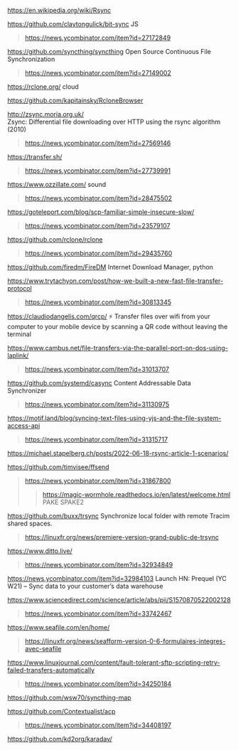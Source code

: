 https://en.wikipedia.org/wiki/Rsync

https://github.com/claytongulick/bit-sync JS
> https://news.ycombinator.com/item?id=27172849

https://github.com/syncthing/syncthing Open Source Continuous File Synchronization
> https://news.ycombinator.com/item?id=27149002

https://rclone.org/ cloud

https://github.com/kapitainsky/RcloneBrowser

http://zsync.moria.org.uk/  	
Zsync: Differential file downloading over HTTP using the rsync algorithm (2010)
> https://news.ycombinator.com/item?id=27569146

https://transfer.sh/
> https://news.ycombinator.com/item?id=27739991

https://www.ozzillate.com/ sound
> https://news.ycombinator.com/item?id=28475502

https://goteleport.com/blog/scp-familiar-simple-insecure-slow/
> https://news.ycombinator.com/item?id=23579107

https://github.com/rclone/rclone
> https://news.ycombinator.com/item?id=29435760

https://github.com/firedm/FireDM Internet Download Manager, python

https://www.trytachyon.com/post/how-we-built-a-new-fast-file-transfer-protocol
> https://news.ycombinator.com/item?id=30813345

https://claudiodangelis.com/qrcp/ :zap: Transfer files over wifi from your computer to your mobile device by scanning a QR code without leaving the terminal

https://www.cambus.net/file-transfers-via-the-parallel-port-on-dos-using-laplink/
> https://news.ycombinator.com/item?id=31013707

https://github.com/systemd/casync Content Addressable Data Synchronizer
> https://news.ycombinator.com/item?id=31130975

https://motif.land/blog/syncing-text-files-using-yjs-and-the-file-system-access-api
> https://news.ycombinator.com/item?id=31315717

https://michael.stapelberg.ch/posts/2022-06-18-rsync-article-1-scenarios/

https://github.com/timvisee/ffsend
> https://news.ycombinator.com/item?id=31867800
> > https://magic-wormhole.readthedocs.io/en/latest/welcome.html PAKE SPAKE2

https://github.com/buxx/trsync Synchronize local folder with remote Tracim shared spaces.
> https://linuxfr.org/news/premiere-version-grand-public-de-trsync

https://www.ditto.live/
> https://news.ycombinator.com/item?id=32934849

https://news.ycombinator.com/item?id=32984103 Launch HN: Prequel (YC W21) – Sync data to your customer’s data warehouse

https://www.sciencedirect.com/science/article/abs/pii/S1570870522002128
> https://news.ycombinator.com/item?id=33742467

https://www.seafile.com/en/home/
> https://linuxfr.org/news/seafform-version-0-6-formulaires-integres-avec-seafile

https://www.linuxjournal.com/content/fault-tolerant-sftp-scripting-retry-failed-transfers-automatically
> https://news.ycombinator.com/item?id=34250184

https://github.com/wsw70/syncthing-map

https://github.com/Contextualist/acp
> https://news.ycombinator.com/item?id=34408197

https://github.com/kd2org/karadav/



